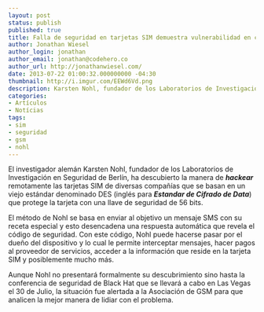 ```yaml
---
layout: post
status: publish
published: true
title: Falla de seguridad en tarjetas SIM demuestra vulnerabilidad en cientos de millones de teléfonos
author: Jonathan Wiesel
author_login: jonathan
author_email: jonathan@codehero.co
author_url: http://jonathanwiesel.com/
date: 2013-07-22 01:00:32.000000000 -04:30
thumbnail: http://i.imgur.com/EEWd6Vd.png
description: Karsten Nohl, fundador de los Laboratorios de Investigación en Seguridad de Berlín, ha descubierto la manera de hackear remotamente las tarjetas SIM.
categories:
- Artículos
- Notícias
tags:
- sim
- seguridad
- gsm
- nohl
---
```

<p>El investigador alemán Karsten Nohl, fundador de los Laboratorios de Investigación en Seguridad de Berlín, ha descubierto la manera de <strong><em>hackear</em></strong> remotamente las tarjetas SIM de diversas compañías que se basan en un viejo estándar denominado DES (inglés para <strong><em>Estandar de Cifrado de Data</em></strong>) que protege la tarjeta con una llave de seguridad de 56 bits.</p>

<p>El método de Nohl se basa en enviar al objetivo un mensaje SMS con su receta especial y esto desencadena una respuesta automática que revela el código de seguridad. Con este código, Nohl puede hacerse pasar por el dueño del dispositivo y lo cual le permite interceptar mensajes, hacer pagos al proveedor de servicios, acceder a la información que reside en la tarjeta SIM y posiblemente mucho más.</p>

<p>Aunque Nohl no presentará formalmente su descubrimiento sino hasta la conferencia de seguridad de Black Hat que se llevará a cabo en Las Vegas el 30 de Julio, la situación fue alertada a la Asociación de GSM para que analicen la mejor manera de lidiar con el problema.</p>
